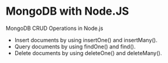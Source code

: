 # MongoDB with Node.JS

MongoDB CRUD Operations in Node.js

- Insert documents by using insertOne() and insertMany().
- Query documents by using findOne() and find().
- Delete documents by using deleteOne() and deleteMany().
